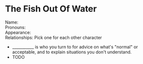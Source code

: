 # The Fish Out Of Water
Name:  
Pronouns:  
Appearance:  
Relationships: Pick one for each other character
* ___________ is who you turn to for advice on what's "normal" or acceptable, and to explain situations you don't understand.
* TODO
